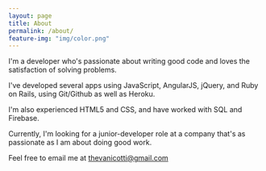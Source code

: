 ```yaml
---
layout: page
title: About
permalink: /about/
feature-img: "img/color.png"
---
```


I'm a developer who's passionate about writing good code and loves the satisfaction of solving problems.

I've developed several apps using JavaScript, AngularJS, jQuery, and Ruby on Rails, using Git/Github as well as Heroku.

I'm also experienced HTML5 and CSS, and have worked with SQL and Firebase.

Currently, I'm looking for a junior-developer role at a company that's as passionate as I am about doing good work.

Feel free to email me at thevanicotti@gmail.com
